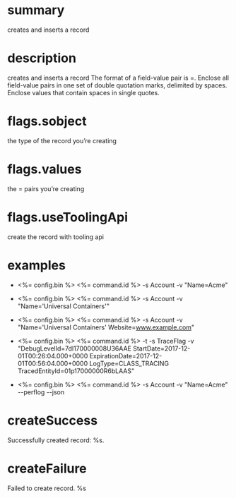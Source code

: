 # summary

creates and inserts a record

# description

creates and inserts a record
The format of a field-value pair is <fieldName>=<value>.
Enclose all field-value pairs in one set of double quotation marks, delimited by spaces.
Enclose values that contain spaces in single quotes.

# flags.sobject

the type of the record you’re creating

# flags.values

the <fieldName>=<value> pairs you’re creating

# flags.useToolingApi

create the record with tooling api

# examples

- <%= config.bin %> <%= command.id %> -s Account -v "Name=Acme"

- <%= config.bin %> <%= command.id %> -s Account -v "Name='Universal Containers'"

- <%= config.bin %> <%= command.id %> -s Account -v "Name='Universal Containers' Website=www.example.com"

- <%= config.bin %> <%= command.id %> -t -s TraceFlag -v "DebugLevelId=7dl170000008U36AAE StartDate=2017-12-01T00:26:04.000+0000 ExpirationDate=2017-12-01T00:56:04.000+0000 LogType=CLASS_TRACING TracedEntityId=01p17000000R6bLAAS"

- <%= config.bin %> <%= command.id %> -s Account -v "Name=Acme" --perflog --json

# createSuccess

Successfully created record: %s.

# createFailure

Failed to create record. %s

